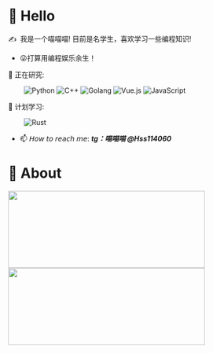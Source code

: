 #  🙋 Hello
<p>✍️&nbsp;&nbsp;我是一个喵喵喵! 目前是名学生，喜欢学习一些编程知识!</p>

- 😜打算用编程娱乐余生！


💪 正在研究: 

&emsp;&emsp;
![Python](https://img.shields.io/badge/-Python-pink?style=flat-square&logo=Python)
![C++](https://img.shields.io/badge/c%2B%2B-%2300599C.svg?style=flat-square&logo=c%2B%2B&logoColor=white)
![Golang](https://img.shields.io/badge/Go-%2300ADD8.svg?style=flat-square&logo=go&logoColor=white)
![Vue.js](https://img.shields.io/badge/Vue.js-%234FC08D.svg?style=flat-square&logo=vue.js&logoColor=white)
![JavaScript](https://img.shields.io/badge/JavaScript-%23F7DF1E.svg?style=flat-square&logo=javascript&logoColor=white)



🧠 计划学习:

&emsp;&emsp;
![Rust](https://img.shields.io/badge/Rust-%23000000.svg?style=flat-square&logo=rust&logoColor=white)


* 📫 𝘏𝘰𝘸 𝘵𝘰 𝘳𝘦𝘢𝘤𝘩 𝘮𝘦: ***tg：喵喵喵 @Hss114060***
# 🧰 About
<img src="https://github-readme-stats.vercel.app/api?username=Charles-Hello&show_icons=true&theme=material-palenight" width="400" height="157"><img src="https://github-readme-stats.vercel.app/api/top-langs/?username=Charles-Hello&count_private=true&layout=compact&theme=default" width="400" height="157">
